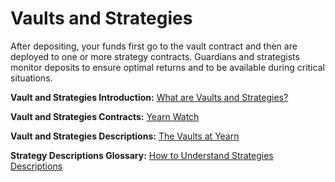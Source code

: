 # Vaults and Strategies

After depositing, your funds first go to the vault contract and then are deployed to one or more strategy contracts. Guardians and strategists monitor deposits to ensure optimal returns and to be available during critical situations.

**Vault and Strategies Introduction:** [What are Vaults and Strategies?](https://medium.com/iearn/yearn-finance-explained-what-are-vaults-and-strategies-96970560432)

**Vault and Strategies Contracts:** [Yearn Watch](https://yearn.watch/)


**Vault and Strategies Descriptions:** [The Vaults at Yearn](https://vaults.yearn.finance/)

**Strategy Descriptions Glossary:** [How to Understand Strategies Descriptions](https://docs.yearn.fi/getting-started/guides/how-to-understand-strategies-descriptions)
